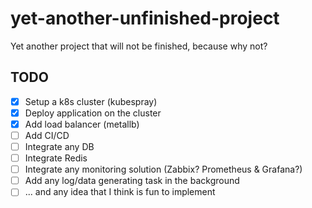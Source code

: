 # yet-another-unfinished-project
Yet another project that will not be finished, because why not?


## TODO
- [x] Setup a k8s cluster (kubespray)
- [x] Deploy application on the cluster
- [x] Add load balancer (metallb)
- [ ] Add CI/CD
- [ ] Integrate any DB
- [ ] Integrate Redis
- [ ] Integrate any monitoring solution (Zabbix? Prometheus & Grafana?)
- [ ] Add any log/data generating task in the background
- [ ] ... and any idea that I think is fun to implement
